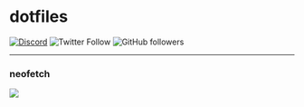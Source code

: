# dotfiles
[![Discord](https://img.shields.io/discord/313591755180081153.svg?label=&logo=discord&logoColor=ffffff&color=7389D8&labelColor=6A7EC2)](https://modest.land/discord)
![Twitter Follow](https://img.shields.io/twitter/follow/modesttim.svg?style=social)
![GitHub followers](https://img.shields.io/github/followers/timothycole.svg?style=social)

---

### neofetch

![](https://cdn.tcole.me/watson.png)